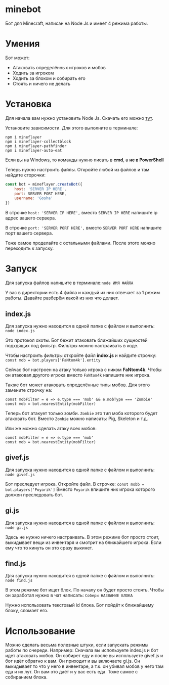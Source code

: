 # minebot
Бот для Minecraft, написан на Node Js и имеет 4 режима работы.

# Умения
Бот может:
* Атаковать определённых игроков и мобов
* Ходить за игроком
* Ходить за блоком и собирать его
* Стоять и ничего не делать

# Установка
Для начала вам нужно установить Node Js. Скачать его можно [тут](https://nodejs.org/ru/).

Установите зависимости.
Для этого выполните в терминале:
```
npm i mineflayer
npm i mineflayer-collectblock
npm i mineflayer-pathfinder
npm i mineflayer-auto-eat
```
Если вы на Windows, то команды нужно писать в __cmd__, а __не в PowerShell__

Теперь нужно настроить файлы.
Откройте любой из файлов и там найдите сторочки:
```js
const bot = mineflayer.createBot({
    host: 'SERVER IP HERE',
    port: SERVER PORT HERE,
    username: 'Gosha'
})
```
В строчке `host: 'SERVER IP HERE',` вместо `SERVER IP HERE` напишите ip адрес вашего сервера.

В строчке `port: 'SERVER PORT HERE',` вместо `SERVER PORT HERE` напишите порт вашего сервера.


Тоже самое проделайте с остальными файлами.
После этого можно переходить к запуску.
# Запуск
Для запуска файлов напишите в терминале:`node ИМЯ ФАЙЛА`

У вас в директории есть 4 файла и каждый из них отвечает за 1 режим работы. Давайте разберём какой из них что делает.

## index.js

Для запуска нужно находится в одной папке с файлом и выполнить:
```node index.js```

Это протокол охоты. Бот бежит атаковать ближайших сущностей подхдящих под фильтр.
Фильтры можно настраивать в коде.

Чтобы настроить фильтры откройте файл __index.js__ и найдите строчку:
```const mob = bot.players['FaNtom4k'].entity```

Сейчас бот настроен на атаку только игрока с ником __FaNtom4k__. Чтобы он атаковал другого игрока вместо `FaNtom4k` напишите ник игрока.

Также бот может атаковать определённые типы мобов.
Для этого замените строчку на:
```
const mobFilter = e => e.type === 'mob' && e.mobType === 'Zombie'
сonst mob = bot.nearestEntity(mobFilter)
```
Теперь бот атакует только зомби. `Zombie` это тип моба которого будет атаковать бот. Вместо `Zombie` можно написать: Pig, Skeleton и т.д.

Или же можно сделать атаку всех мобов:
```
const mobFilter = e => e.type === 'mob'
сonst mob = bot.nearestEntity(mobFilter)
```

## givef.js

Для запуска нужно находится в одной папке с файлом и выполнить:
```node givef.js```

Бот преследует игрока.
Откройте файл.
В строчке:
```const mobb = bot.players['Poyarik']```
Вместо `Poyarik` впишите ник игрока которого должен преследовать бот.

## gi.js
Для запуска нужно находится в одной папке с файлом и выполнить:
```node gi.js```

Здесь не нужно ничего настраивать.
В этом режиме бот просто стоит, выкидывает вещи из инвентаря и смотрит на ближайшего игрока.
Если ему что то кинуть он это сразу выкинет.

## find.js
Для запуска нужно находится в одной папке с файлом и выполнить:
```node find.js```

В этом режиме бот ищет блок. По началу он будет просто стоять. Чтобы он заработал нужно в чат написать:
```Собери НАЗВАНИЕ БЛОКА```

Нужно использовать текстовый id блока.
Бот пойдёт к ближайшему блоку, сломает его.

# Использование
Можно сделать весьма полезные штуки, если запускать режимы работы по очереди.
Например:
Сначала вы используете index.js и бот идет атаковать мобов. Он собирет еду и после вы используете givef.js и бот идёт обратно к вам. Он приходит и вы включаете gi.js. Он выкидывает то что у него в инвентаре, а т.к. он убивал мобов у него там еда и их лут. Он вам это даёт и у вас есть еда. Тоже самое с собиранием блока.
